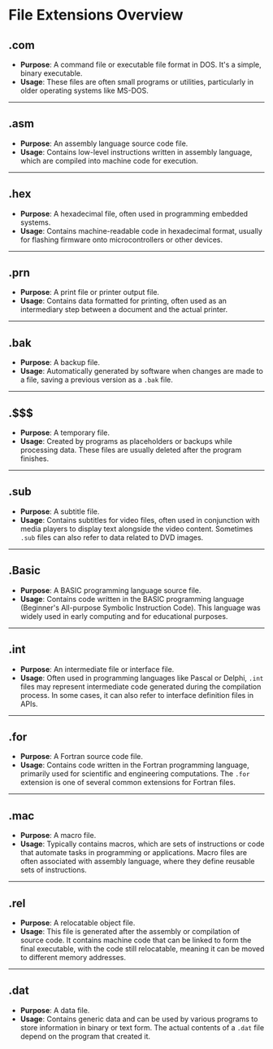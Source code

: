 # File Extensions Overview

## .com
- **Purpose**: A command file or executable file format in DOS. It's a simple, binary executable.
- **Usage**: These files are often small programs or utilities, particularly in older operating systems like MS-DOS.

---

## .asm
- **Purpose**: An assembly language source code file.
- **Usage**: Contains low-level instructions written in assembly language, which are compiled into machine code for execution.

---

## .hex
- **Purpose**: A hexadecimal file, often used in programming embedded systems.
- **Usage**: Contains machine-readable code in hexadecimal format, usually for flashing firmware onto microcontrollers or other devices.

---

## .prn
- **Purpose**: A print file or printer output file.
- **Usage**: Contains data formatted for printing, often used as an intermediary step between a document and the actual printer.

---

## .bak
- **Purpose**: A backup file.
- **Usage**: Automatically generated by software when changes are made to a file, saving a previous version as a `.bak` file.

---

## .$$$
- **Purpose**: A temporary file.
- **Usage**: Created by programs as placeholders or backups while processing data. These files are usually deleted after the program finishes.

---

## .sub
- **Purpose**: A subtitle file.
- **Usage**: Contains subtitles for video files, often used in conjunction with media players to display text alongside the video content. Sometimes `.sub` files can also refer to data related to DVD images.

---

## .Basic
- **Purpose**: A BASIC programming language source file.
- **Usage**: Contains code written in the BASIC programming language (Beginner's All-purpose Symbolic Instruction Code). This language was widely used in early computing and for educational purposes.

---

## .int
- **Purpose**: An intermediate file or interface file.
- **Usage**: Often used in programming languages like Pascal or Delphi, `.int` files may represent intermediate code generated during the compilation process. In some cases, it can also refer to interface definition files in APIs.

---

## .for
- **Purpose**: A Fortran source code file.
- **Usage**: Contains code written in the Fortran programming language, primarily used for scientific and engineering computations. The `.for` extension is one of several common extensions for Fortran files.

---

## .mac
- **Purpose**: A macro file.
- **Usage**: Typically contains macros, which are sets of instructions or code that automate tasks in programming or applications. Macro files are often associated with assembly language, where they define reusable sets of instructions.

---

## .rel
- **Purpose**: A relocatable object file.
- **Usage**: This file is generated after the assembly or compilation of source code. It contains machine code that can be linked to form the final executable, with the code still relocatable, meaning it can be moved to different memory addresses.

---

## .dat
- **Purpose**: A data file.
- **Usage**: Contains generic data and can be used by various programs to store information in binary or text form. The actual contents of a `.dat` file depend on the program that created it.
